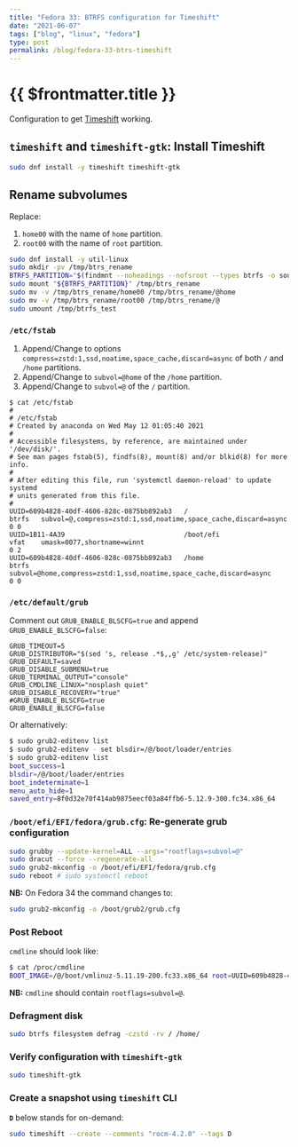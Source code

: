 ```yaml
---
title: "Fedora 33: BTRFS configuration for Timeshift"
date: "2021-06-07"
tags: ["blog", "linux", "fedora"]
type: post
permalink: /blog/fedora-33-btrs-timeshift
---
```


# {{ $frontmatter.title }} <Badge text="WIP" vertical="middle" type="warn"/>

Configuration to get [Timeshift](https://github.com/teejee2008/timeshift) working.

## `timeshift` and `timeshift-gtk`: Install Timeshift

```sh
sudo dnf install -y timeshift timeshift-gtk
```

## Rename subvolumes

Replace:

1. `home00` with the name of `home` partition.
2. `root00` with the name of `root` partition.

```sh
sudo dnf install -y util-linux
sudo mkdir -pv /tmp/btrs_rename
BTRFS_PARTITION="$(findmnt --noheadings --nofsroot --types btrfs -o source --list /)"
sudo mount "${BTRFS_PARTITION}" /tmp/btrs_rename
sudo mv -v /tmp/btrs_rename/home00 /tmp/btrs_rename/@home
sudo mv -v /tmp/btrs_rename/root00 /tmp/btrs_rename/@
sudo umount /tmp/btrfs_test
```

### `/etc/fstab`

1. Append/Change to options `compress=zstd:1,ssd,noatime,space_cache,discard=async` of both `/` and `/home` partitions.
2. Append/Change to `subvol=@home` of the `/home` partition.
3. Append/Change to `subvol=@` of the `/` partition.

```properties
$ cat /etc/fstab
#
# /etc/fstab
# Created by anaconda on Wed May 12 01:05:40 2021
#
# Accessible filesystems, by reference, are maintained under '/dev/disk/'.
# See man pages fstab(5), findfs(8), mount(8) and/or blkid(8) for more info.
#
# After editing this file, run 'systemctl daemon-reload' to update systemd
# units generated from this file.
#
UUID=609b4828-40df-4606-828c-0875bb892ab3   /                       btrfs   subvol=@,compress=zstd:1,ssd,noatime,space_cache,discard=async          0 0
UUID=1B11-4A39                              /boot/efi               vfat    umask=0077,shortname=winnt                                              0 2
UUID=609b4828-40df-4606-828c-0875bb892ab3   /home                   btrfs   subvol=@home,compress=zstd:1,ssd,noatime,space_cache,discard=async      0 0
```

### `/etc/default/grub`

Comment out `GRUB_ENABLE_BLSCFG=true` and append `GRUB_ENABLE_BLSCFG=false`:

```properties
GRUB_TIMEOUT=5
GRUB_DISTRIBUTOR="$(sed 's, release .*$,,g' /etc/system-release)"
GRUB_DEFAULT=saved
GRUB_DISABLE_SUBMENU=true
GRUB_TERMINAL_OUTPUT="console"
GRUB_CMDLINE_LINUX="nosplash quiet"
GRUB_DISABLE_RECOVERY="true"
#GRUB_ENABLE_BLSCFG=true
GRUB_ENABLE_BLSCFG=false
```

Or alternatively:

```sh
$ sudo grub2-editenv list
$ sudo grub2-editenv - set blsdir=/@/boot/loader/entries
$ sudo grub2-editenv list
boot_success=1
blsdir=/@/boot/loader/entries
boot_indeterminate=1
menu_auto_hide=1
saved_entry=8f0d32e70f414ab9875eecf03a84ffb6-5.12.9-300.fc34.x86_64
```

### `/boot/efi/EFI/fedora/grub.cfg`: Re-generate grub configuration

```sh
sudo grubby --update-kernel=ALL --args="rootflags=subvol=@"
sudo dracut --force --regenerate-all
sudo grub2-mkconfig -o /boot/efi/EFI/fedora/grub.cfg
sudo reboot # sudo systemctl reboot
```

**NB:** On Fedora 34 the command changes to:

```sh
sudo grub2-mkconfig -o /boot/grub2/grub.cfg
```

### Post Reboot

`cmdline` should look like:

```sh
$ cat /proc/cmdline
BOOT_IMAGE=/@/boot/vmlinuz-5.11.19-200.fc33.x86_64 root=UUID=609b4828-40df-4606-828c-0875bb892ab3 ro rootflags=subvol=@ nosplash quiet
```

**NB:** `cmdline` should contain `rootflags=subvol=@`.

### Defragment disk

```sh
sudo btrfs filesystem defrag -czstd -rv / /home/
```

### Verify configuration with `timeshift-gtk`

```sh
sudo timeshift-gtk
```

### Create a snapshot using `timeshift` CLI

**`D`** below stands for on-demand:

```sh
sudo timeshift --create --comments "rocm-4.2.0" --tags D
```
